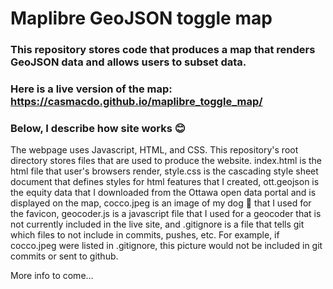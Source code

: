# Maplibre GeoJSON toggle map

### This repository stores code that produces a map that renders GeoJSON data and allows users to subset data. 

### Here is a live version of the map: https://casmacdo.github.io/maplibre_toggle_map/

### Below, I describe how site works 😊

The webpage uses Javascript, HTML, and CSS. This repository's root directory stores files that are used to produce the website. index.html is the html file that user's browsers render, style.css is the cascading style sheet document that defines styles for html features that I created, ott.geojson is the equity data that I downloaded from the Ottawa open data portal and is displayed on the map, cocco.jpeg is an image of my dog 🐶 that I used for the favicon, geocoder.js is a javascript file that I used for a geocoder that is not currently included in the live site, and .gitignore is a file that tells git which files to not include in commits, pushes, etc. For example, if cocco.jpeg were listed in .gitignore, this picture would not be included in git commits or sent to github.


More info to come...

```

```

